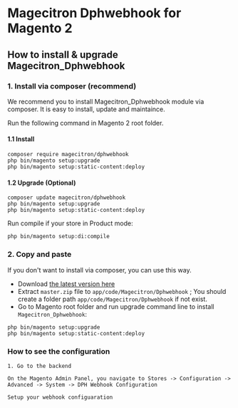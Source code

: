 # Magecitron Dphwebhook for Magento 2



## How to install & upgrade Magecitron_Dphwebhook

### 1. Install via composer (recommend)

We recommend you to install Magecitron_Dphwebhook module via composer. It is easy to install, update and maintaince.

Run the following command in Magento 2 root folder.

#### 1.1 Install

```
composer require magecitron/dphwebhook
php bin/magento setup:upgrade
php bin/magento setup:static-content:deploy
```

#### 1.2 Upgrade (Optional)

```
composer update magecitron/dphwebhook
php bin/magento setup:upgrade
php bin/magento setup:static-content:deploy
```

Run compile if your store in Product mode:

```
php bin/magento setup:di:compile
```

### 2. Copy and paste

If you don't want to install via composer, you can use this way. 

- Download [the latest version here](https://github.com/magecitron/dphwebhook/archive/master.zip) 
- Extract `master.zip` file to `app/code/Magecitron/Dphwebhook` ; You should create a folder path `app/code/Magecitron/Dphwebhook` if not exist.
- Go to Magento root folder and run upgrade command line to install `Magecitron_Dphwebhook`:

```
php bin/magento setup:upgrade
php bin/magento setup:static-content:deploy
```
### How to see the configuration

```
1. Go to the backend

On the Magento Admin Panel, you navigate to Stores -> Configuration -> Advanced -> System -> DPH Webhook Configuration

Setup your webhook configuaration
```
